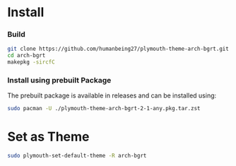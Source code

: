 # Install
### Build 
```sh 
git clone https://github.com/humanbeing27/plymouth-theme-arch-bgrt.git arch-bgrt
cd arch-bgrt
makepkg -sircfC
```
### Install using prebuilt Package
The prebuilt package is available in releases and can be installed using:
```sh 
sudo pacman -U ./plymouth-theme-arch-bgrt-2-1-any.pkg.tar.zst 
```
# Set as Theme
```sh
sudo plymouth-set-default-theme -R arch-bgrt 
```

